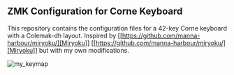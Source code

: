 ## ZMK Configuration for Corne Keyboard

This repository contains the configuration files for a 42-key Corne keyboard with a Colemak-dh layout. Inspired by [[https://github.com/manna-harbour/miryoku/][Miryoku]]
[[https://github.com/manna-harbour/miryoku/][Miryoku]] but with my own modifications.  

![my_keymap](https://github.com/user-attachments/assets/20bf5dc9-e969-49b2-bbc7-14e611400e90)